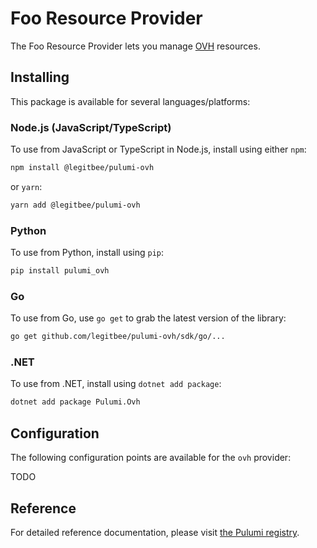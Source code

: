 # Foo Resource Provider

The Foo Resource Provider lets you manage [OVH](https://www.ovhcloud.com) resources.

## Installing

This package is available for several languages/platforms:

### Node.js (JavaScript/TypeScript)

To use from JavaScript or TypeScript in Node.js, install using either `npm`:

```bash
npm install @legitbee/pulumi-ovh
```

or `yarn`:

```bash
yarn add @legitbee/pulumi-ovh
```

### Python

To use from Python, install using `pip`:

```bash
pip install pulumi_ovh
```

### Go

To use from Go, use `go get` to grab the latest version of the library:

```bash
go get github.com/legitbee/pulumi-ovh/sdk/go/...
```

### .NET

To use from .NET, install using `dotnet add package`:

```bash
dotnet add package Pulumi.Ovh
```

## Configuration

The following configuration points are available for the `ovh` provider:

TODO

## Reference

For detailed reference documentation, please visit [the Pulumi registry](https://www.pulumi.com/registry/packages/ovh/api-docs/).
